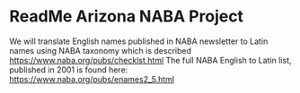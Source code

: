 # ReadMe Arizona NABA Project
We will translate English names published in NABA newsletter to Latin names using NABA taxonomy which is described https://www.naba.org/pubs/checklst.html
The full NABA English to Latin list, published in 2001 is found here: https://www.naba.org/pubs/enames2_5.html

